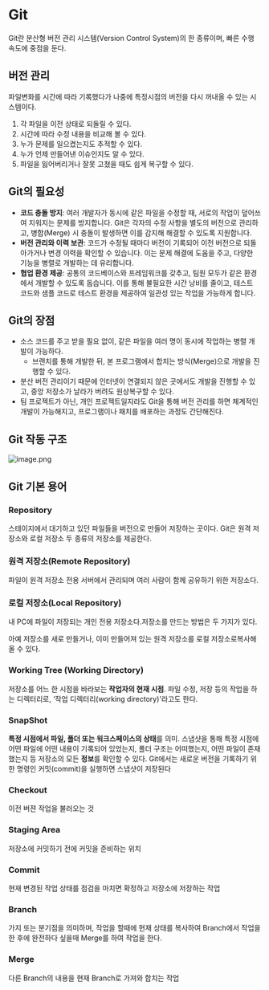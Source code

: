 # Git

Git란 분산형 버전 관리 시스템(Version Control System)의 한 종류이며, 빠른 수행 속도에 중점을 둔다.

## 버전 관리

파일변화를 시간에 따라 기록했다가 나중에 특정시점의 버전을 다시 꺼내올 수 있는 시스템이다.

1. 각 파일을 이전 상태로 되돌릴 수 있다.
2. 시간에 따라 수정 내용을 비교해 볼 수 있다.
3. 누가 문제를 일으켰는지도 추적할 수 있다.
4. 누가 언제 만들어낸 이슈인지도 알 수 있다.
5. 파일을 잃어버리거나 잘못 고쳤을 때도 쉽게 복구할 수 있다.

## Git의 필요성

- **코드 충돌 방지**: 여러 개발자가 동시에 같은 파일을 수정할 때, 서로의 작업이 덮어쓰여 지워지는 문제를 방지합니다. Git은 각자의 수정 사항을 별도의 버전으로 관리하고, 병합(Merge) 시 충돌이 발생하면 이를 감지해 해결할 수 있도록 지원합니다.
- **버전 관리와 이력 보관**: 코드가 수정될 때마다 버전이 기록되어 이전 버전으로 되돌아가거나 변경 이력을 확인할 수 있습니다. 이는 문제 해결에 도움을 주고, 다양한 기능을 병렬로 개발하는 데 유리합니다.
- **협업 환경 제공**: 공통의 코드베이스와 프레임워크를 갖추고, 팀원 모두가 같은 환경에서 개발할 수 있도록 돕습니다. 이를 통해 불필요한 시간 낭비를 줄이고, 테스트 코드와 샘플 코드로 테스트 환경을 제공하여 일관성 있는 작업을 가능하게 합니다.

## Git의 장점

- 소스 코드를 주고 받을 필요 없이, 같은 파일을 여러 명이 동시에 작업하는 병렬 개발이 가능하다.
    - 브랜치를 통해 개발한 뒤, 본 프로그램에서 합치는 방식(Merge)으로 개발을 진행할 수 있다.
- 분산 버전 관리이기 때문에 인터넷이 연결되지 않은 곳에서도 개발을 진행할 수 있고, 중앙 저장소가 날라가 버려도 원상복구할 수 있다.
- 팀 프로젝트가 아닌, 개인 프로젝트일지라도 Git을 통해 버전 관리를 하면 체계적인 개발이 가능해지고, 프로그램이나 패치를 배포하는 과정도 간단해진다.

## Git 작동 구조

![image.png](image.png)

## Git 기본 용어

### Repository

스테이지에서 대기하고 있던 파일들을 버전으로 만들어 저장하는 곳이다.
Git은 원격 저장소와 로컬 저장소 두 종류의 저장소를 제공한다.

### **원격 저장소(Remote Repository)**

파일이 원격 저장소 전용 서버에서 관리되며 여러 사람이 함께 공유하기 위한 저장소다.

### **로컬 저장소(Local Repository)**

내 PC에 파일이 저장되는 개인 전용 저장소다.저장소를 만드는 방법은 두 가지가 있다.

아예 저장소를 새로 만들거나, 이미 만들어져 있는 원격 저장소를 로컬 저장소로복사해 올 수 있다.

### **Working Tree (Working Directory)**

저장소를 어느 한 시점을 바라보는 **작업자의 현재 시점**.
파일 수정, 저장 등의 작업을 하는 디렉터리로, ‘작업 디렉터리(working directory)'라고도 한다.

### **SnapShot**

**특정 시점에서 파일, 폴더 또는 워크스페이스의 상태**를 의미.
스냅샷을 통해 특정 시점에 어떤 파일에 어떤 내용이 기록되어 있었는지, 폴더 구조는 어떠했는지, 어떤 파일이 존재했는지 등 저장소의 모든 **정보**를 확인할 수 있다.
Git에서는 새로운 버전을 기록하기 위한 명령인 커밋(commit)을 실행하면 스냅샷이 저장된다

### Checkout

이전 버젼 작업을 불러오는 것

### Staging Area

저장소에 커밋하기 전에 커밋을 준비하는 위치

### Commit

현재 변경된 작업 상태를 점검을 마치면 확정하고 저장소에 저장하는 작업

### Branch

가지 또는 분기점을 의미하며, 작업을 할때에 현재 상태를 복사하여 Branch에서 작업을 한 후에 완전하다 싶을때 Merge를 하여 작업을 한다.

### Merge

다른 Branch의 내용을 현재 Branch로 가져와 합치는 작업
